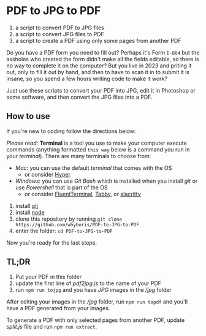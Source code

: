 # PDF to JPG to PDF

1. a script to convert PDF to JPG files
2. a script to convert JPG files to PDF
3. a script to create a PDF using only some pages from another PDF

Do you have a PDF form you need to fill out? Perhaps it's Form `I-864` but the assholes who created the form didn't make all the fields editable, so there is no way to complete it on the computer? But you live in 2023 and priting it out, only to fill it out by hand, and then to have to scan it in to submit it is insane, so you spend a few hours writing code to make it work?

Just use these scripts to convert your PDF into JPG, edit it in Photoshop or some software, and then convert the JPG files into a PDF.

## How to use

If you're new to coding follow the directions below:

_Please read:_ **Terminal** is a tool you use to make your computer execute commands (anything formatted `this way` below is a command you run in your _terminal_). There are many terminals to choose from:
   - _Mac_: you can use the default _terminal_ that comes with the OS
      - or consider [Hyper](https://hyper.is)
   - _Windows_: you can use _Git Bash_ which is installed when you install _git_ or use _Powershell_ that is part of the OS
      - or consider [FluentTerminal](https://github.com/felixse/FluentTerminal), [Tabby](https://github.com/Eugeny/tabby), or [alacritty](https://github.com/alacritty/alacritty)

1. install [git](https://git-scm.com/)
2. install [node](https://nodejs.org/en/)
3. clone this repository by running `git clone https://github.com/whyboris/PDF-to-JPG-to-PDF`
4. enter the folder: `cd PDF-to-JPG-to-PDF`

Now you're ready for the last steps:

## TL;DR

1. Put your PDF in this folder
2. update the first line of _pdf2jpg.js_ to the name of your PDF
3. run `npm run tojpg` and you have _JPG_ images in the _/jpg_ folder

After editing your images in the _/jpg_ folder, run `npm run topdf` and you'll have a PDF generated from your images.

To generate a PDF with only selected pages from another PDF, update _split.js_ file and run `npm run extract`.
